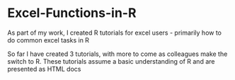 # Excel-Functions-in-R
As part of my work, I created R tutorials for excel users - primarily how to do common excel tasks in R

So far I have created 3 tutorials, with more to come as colleagues make the switch to R.  These tutorials assume a basic understanding of R and are presented as HTML docs 

